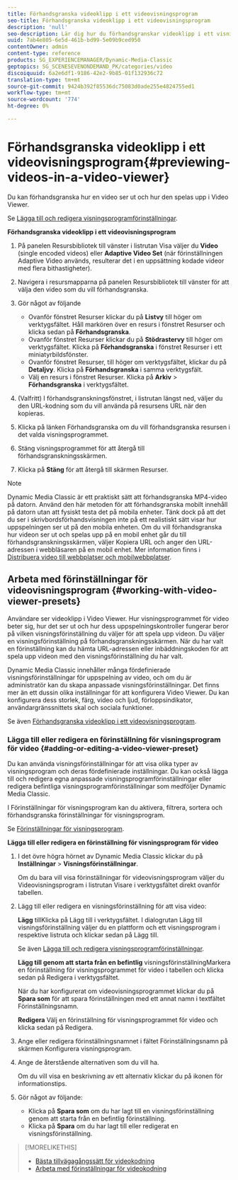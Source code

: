 ```yaml
---
title: Förhandsgranska videoklipp i ett videovisningsprogram
seo-title: Förhandsgranska videoklipp i ett videovisningsprogram
description: 'null'
seo-description: Lär dig hur du förhandsgranskar videoklipp i ett visningsprogram för video.
uuid: 7ab4e805-6e5d-461b-bd99-5e09b9ced950
contentOwner: admin
content-type: reference
products: SG_EXPERIENCEMANAGER/Dynamic-Media-Classic
geptopics: SG_SCENESEVENONDEMAND_PK/categories/video
discoiquuid: 6a2e6df1-9186-42e2-9b85-01f132936c72
translation-type: tm+mt
source-git-commit: 9424b392f85536dc75083d0ade255e4824755ed1
workflow-type: tm+mt
source-wordcount: '774'
ht-degree: 0%

---
```



# Förhandsgranska videoklipp i ett videovisningsprogram{#previewing-videos-in-a-video-viewer}

Du kan förhandsgranska hur en video ser ut och hur den spelas upp i Video Viewer.

Se [Lägga till och redigera visningsprogramförinställningar](application-setup.md#adding_and_editing_viewer_presets).

**Förhandsgranska videoklipp i ett videovisningsprogram**

1. På panelen Resursbibliotek till vänster i listrutan Visa väljer du **Video** (single encoded videos) eller **Adaptive Video Set** (när förinställningen Adaptive Video används, resulterar det i en uppsättning kodade videor med flera bithastigheter).
1. Navigera i resursmapparna på panelen Resursbibliotek till vänster för att välja den video som du vill förhandsgranska.
1. Gör något av följande

   * Ovanför fönstret Resurser klickar du på **Listvy** till höger om verktygsfältet. Håll markören över en resurs i fönstret Resurser och klicka sedan på **Förhandsgranska**.
   * Ovanför fönstret Resurser klickar du på **Stödrastervy** till höger om verktygsfältet. Klicka på **Förhandsgranska** i fönstret Resurser i ett miniatyrbildsfönster.
   * Ovanför fönstret Resurser, till höger om verktygsfältet, klickar du på **Detaljvy**. Klicka på **Förhandsgranska** i samma verktygsfält.
   * Välj en resurs i fönstret Resurser. Klicka på **Arkiv** > **Förhandsgranska** i verktygsfältet.

1. (Valfritt) I förhandsgranskningsfönstret, i listrutan längst ned, väljer du den URL-kodning som du vill använda på resursens URL när den kopieras.
1. Klicka på länken Förhandsgranska om du vill förhandsgranska resursen i det valda visningsprogrammet.
1. Stäng visningsprogrammet för att återgå till förhandsgranskningsskärmen.
1. Klicka på **Stäng** för att återgå till skärmen Resurser.

>[!NOTE]
>
>Dynamic Media Classic är ett praktiskt sätt att förhandsgranska MP4-video på datorn. Använd den här metoden för att förhandsgranska mobilt innehåll på datorn utan att fysiskt testa det på mobila enheter. Tänk dock på att det du ser i skrivbordsförhandsvisningen inte på ett realistiskt sätt visar hur uppspelningen ser ut på den mobila enheten. Om du vill förhandsgranska hur videon ser ut och spelas upp på en mobil enhet går du till förhandsgranskningsskärmen, väljer Kopiera URL och anger den URL-adressen i webbläsaren på en mobil enhet. Mer information finns i [Distribuera video till webbplatser och mobilwebbplatser](deploying-video-websites-mobile-sites.md#deploying_video_to_your_websites_and_mobile_sites).

## Arbeta med förinställningar för videovisningsprogram {#working-with-video-viewer-presets}

Användare ser videoklipp i Video Viewer. Hur visningsprogrammet för video beter sig, hur det ser ut och hur dess uppspelningskontroller fungerar beror på vilken visningsförinställning du väljer för att spela upp videon. Du väljer en visningsförinställning på förhandsgranskningsskärmen. När du har valt en förinställning kan du hämta URL-adressen eller inbäddningskoden för att spela upp videon med den visningsförinställning du har valt.

Dynamic Media Classic innehåller många fördefinierade visningsförinställningar för uppspelning av video, och om du är administratör kan du skapa anpassade visningsförinställningar. Det finns mer än ett dussin olika inställningar för att konfigurera Video Viewer. Du kan konfigurera dess storlek, färg, video och ljud, förloppsindikator, användargränssnittets skal och sociala funktioner.

Se även [Förhandsgranska videoklipp i ett videovisningsprogram](previewing-videos-video-viewer.md#previewing_videos_in_a_video_viewer).

### Lägga till eller redigera en förinställning för visningsprogram för video {#adding-or-editing-a-video-viewer-preset}

Du kan använda visningsförinställningar för att visa olika typer av visningsprogram och deras fördefinierade inställningar. Du kan också lägga till och redigera egna anpassade visningsprogramförinställningar eller redigera befintliga visningsprogramförinställningar som medföljer Dynamic Media Classic.

I Förinställningar för visningsprogram kan du aktivera, filtrera, sortera och förhandsgranska förinställningar för visningsprogram.

Se [Förinställningar för visningsprogram](application-setup.md#viewer_presets).

**Lägga till eller redigera en förinställning för visningsprogram för video**

1. I det övre högra hörnet av Dynamic Media Classic klickar du på **Inställningar** > **Visningsförinställningar**.

   Om du bara vill visa förinställningar för videovisningsprogram väljer du Videovisningsprogram i listrutan Visare i verktygsfältet direkt ovanför tabellen.

1. Lägg till eller redigera en visningsförinställning för att visa video:

   **Lägg** tillKlicka på Lägg till i verktygsfältet. I dialogrutan Lägg till visningsförinställning väljer du en plattform och ett visningsprogram i respektive listruta och klickar sedan på Lägg till.

   Se även [Lägga till och redigera visningsprogramförinställningar](application-setup.md#adding_and_editing_viewer_presets).

   **Lägg till genom att starta från en befintlig** visningsförinställningMarkera en förinställning för visningsprogrammet för video i tabellen och klicka sedan på Redigera i verktygsfältet.

   När du har konfigurerat om videovisningsprogrammet klickar du på **Spara som** för att spara förinställningen med ett annat namn i textfältet Förinställningsnamn.

   **Redigera** Välj en förinställning för visningsprogrammet för video och klicka sedan på Redigera.

1. Ange eller redigera förinställningsnamnet i fältet Förinställningsnamn på skärmen Konfigurera visningsprogram.
1. Ange de återstående alternativen som du vill ha.

   Om du vill visa en beskrivning av ett alternativ klickar du på ikonen för informationstips.

1. Gör något av följande:

   * Klicka på **Spara som** om du har lagt till en visningsförinställning genom att starta från en befintlig förinställning.
   * Klicka på **Spara** om du har lagt till eller redigerat en visningsförinställning.

>[!MORELIKETHIS]
>
>* [Bästa tillvägagångssätt för videokodning](uploading-encoding-videos.md#best_practices_for_video_encoding)
>* [Arbeta med förinställningar för videokodning](uploading-encoding-videos.md#working_with_video_encoding_presets)

